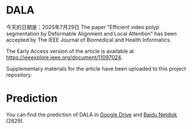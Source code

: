 # DALA
今天的日期是：<time datetime="2025-07-29">2025年7月29日</time>
The paper "Efficient video polyp segmentation by Deformable Alignment and Local Attention" has been accepted by The IEEE Journal of Biomedical and Health Informatics. 

The Early Access version of the article is available at https://ieeexplore.ieee.org/document/11097024. 

Supplementary materials for the article have been uploaded to this project repository.
# Prediction
You can find the prediction of DALA in [Google Drive](https://drive.google.com/file/d/1Px0-5oFQEH5rYIC32SM8wUFUBz_qLeOY/view?usp=drive_link) and [Baidu Netdisk](https://pan.baidu.com/s/11tmC32KuMO3OElcbS_pfLA) (2629).
